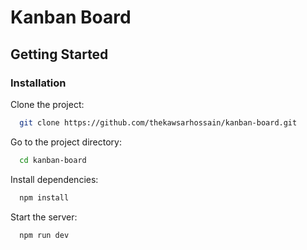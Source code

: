 # Kanban Board

## Getting Started

### Installation

Clone the project:

```bash
  git clone https://github.com/thekawsarhossain/kanban-board.git
```

Go to the project directory:

```bash
  cd kanban-board
```

Install dependencies:

```bash
  npm install
```

Start the server:

```bash
  npm run dev
```
